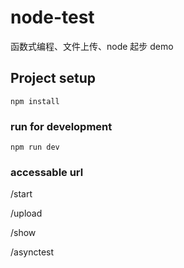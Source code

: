 # node-test
函数式编程、文件上传、node 起步 demo

## Project setup
```
npm install
```

### run for development
```
npm run dev
```

### accessable url
/start

/upload

/show

/asynctest
